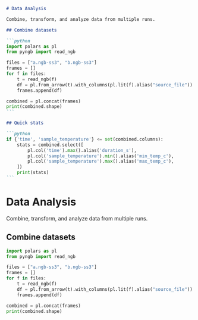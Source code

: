 ````markdown
# Data Analysis

Combine, transform, and analyze data from multiple runs.

## Combine datasets

```python
import polars as pl
from pyngb import read_ngb

files = ["a.ngb-ss3", "b.ngb-ss3"]
frames = []
for f in files:
    t = read_ngb(f)
    df = pl.from_arrow(t).with_columns(pl.lit(f).alias("source_file"))
    frames.append(df)

combined = pl.concat(frames)
print(combined.shape)
```

## Quick stats

```python
if {'time', 'sample_temperature'} <= set(combined.columns):
    stats = combined.select([
        pl.col('time').max().alias('duration_s'),
        pl.col('sample_temperature').min().alias('min_temp_c'),
        pl.col('sample_temperature').max().alias('max_temp_c'),
    ])
    print(stats)
```
````
# Data Analysis

Combine, transform, and analyze data from multiple runs.

## Combine datasets

```python
import polars as pl
from pyngb import read_ngb

files = ["a.ngb-ss3", "b.ngb-ss3"]
frames = []
for f in files:
    t = read_ngb(f)
    df = pl.from_arrow(t).with_columns(pl.lit(f).alias("source_file"))
    frames.append(df)

combined = pl.concat(frames)
print(combined.shape)
```

